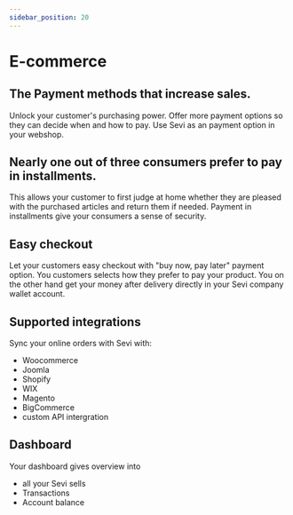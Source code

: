 ```yaml
---
sidebar_position: 20
---
```



# E-commerce 
## The Payment methods that increase sales.

Unlock your customer's purchasing power. Offer more payment options so they can decide when and how to pay. Use Sevi as an payment option in your webshop. 


## Nearly one out of three consumers prefer to pay in installments. 

This allows your customer to first judge at home whether they are pleased with the purchased articles and return them if needed. Payment in installments give your consumers a sense of security. 

## Easy checkout

Let your customers easy checkout with "buy now, pay later" payment option. You customers selects how they prefer to pay your product. You on the other hand get your money after delivery directly in your Sevi company wallet account. 

## Supported integrations

Sync your online orders with Sevi with:
- Woocommerce
- Joomla
- Shopify
- WIX
- Magento
- BigCommerce
- custom API intergration

## Dashboard
Your dashboard gives overview into 
- all your Sevi sells
- Transactions
- Account balance



